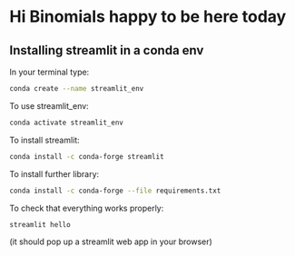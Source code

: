 # Hi Binomials happy to be here today
## Installing streamlit in a conda env

In your terminal type:

```bash
conda create --name streamlit_env 
```

To use streamlit_env:

```bash
conda activate streamlit_env
```

To install streamlit:

```bash
conda install -c conda-forge streamlit
```

To install further library:

```bash
conda install -c conda-forge --file requirements.txt
```

To check that everything works properly:

```bash
streamlit hello
```
(it should pop up a streamlit web app in your browser)